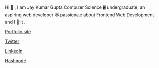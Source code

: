 Hi 👋 , I am Jay Kumar Gupta Computer Science 🖥 undergraduate, an aspiring web developer 🕸 passionate about Frontend Web Development and I 🧡 it  .

[Portfolio site](https://jaykgupta.netlify.app/)

[Twitter](https://twitter.com/jayk_gupta)

[LinkedIn](https://www.linkedin.com/in/jay-kumar-gupta-ba0434201/)

[Hashnode](https://hashnode.com/@jaykgupta)

